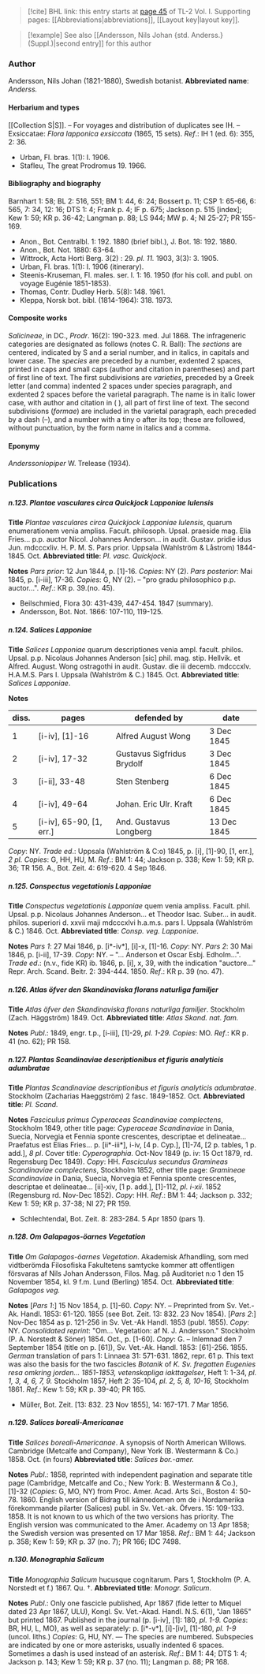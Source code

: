> [!cite] BHL link: this entry starts at [page 45](https://www.biodiversitylibrary.org/page/33120176) of TL-2 Vol. I.
> Supporting pages: [[Abbreviations|abbreviations]], [[Layout key|layout key]].

> [!example] See also [[Andersson, Nils Johan {std. Anderss.} (Suppl.)|second entry]] for this author

### Author

Andersson, Nils Johan (1821-1880), Swedish botanist. 
**Abbreviated name**: *Anderss.*

#### Herbarium and types

[[Collection S|S]]. – For voyages and distribution of duplicates see IH. – Exsiccatae: *Flora lapponica exsiccata* (1865, 15 sets).
*Ref*.: IH 1 (ed. 6): 355, 2: 36.
- Urban, Fl. bras. 1(1): I. 1906.
- Stafleu, The great Prodromus 19. 1966.

#### Bibliography and biography

Barnhart 1: 58; BL 2: 516, 551; BM 1: 44, 6: 24; Bossert p. 11; CSP 1: 65-66, 6: 565, 7: 34, 12: 16; DTS 1: 4; Frank p. 4; IF p. 675; Jackson p. 515 \[index\]; Kew 1: 59; KR p. 36-42; Langman p. 88; LS 944; MW p. 4; NI 25-27; PR 155-169.
- Anon., Bot. Centralbl. 1: 192. 1880 (brief bibl.), J. Bot. 18: 192. 1880.
- Anon., Bot. Not. 1880: 63-64.
- Wittrock, Acta Horti Berg. 3(2) : 29. *pl. 11.* 1903, 3(3): 3. 1905.
- Urban, Fl. bras. 1(1): I. 1906 (itinerary).
- Steenis-Kruseman, Fl. males. ser. I. 1: 16. 1950 (for his coll. and publ. on voyage Eugénie 1851-1853).
- Thomas, Contr. Dudley Herb. 5(8): 148. 1961.
- Kleppa, Norsk bot. bibl. (1814-1964): 318. 1973.

#### Composite works

*Salicineae*, in DC., *Prodr*. 16(2): 190-323. med. Jul 1868. The infrageneric categories are designated as follows (notes C. R. Ball):
The *sections* are centered, indicated by S and a serial number, and in italics, in capitals and lower case.
The *species* are preceded by a number, exdented 2 spaces, printed in caps and small caps (author and citation in parentheses) and part of first line of text.
The first subdivisions are *varieties*, preceded by a Greek letter (and comma) indented 2 spaces under species paragraph, and exdented 2 spaces before the varietal paragraph. The name is in italic lower case, with author and citation in ( ), all part of first line of text.
The second subdivisions (*formae*) are included in the varietal paragraph, each preceded by a dash (–), and a number with a tiny o after its top; these are followed, without punctuation, by the form name in italics and a comma.

#### Eponymy

*Anderssoniopiper* W. Trelease (1934).

### Publications

##### n.123. Plantae vasculares circa Quickjock Lapponiae lulensis

**Title**
*Plantae vasculares circa Quickjock Lapponiae lulensis*, quarum enumerationem venia ampliss. Facult. philosoph. Upsal. praeside mag. Elia Fries... p.p. auctor Nicol. Johannes Anderson... in audit. Gustav. pridie idus Jun. mdcccxliv. H. P. M. S. Pars prior. Uppsala (Wahlström & Låstrom) 1844-1845. Oct.
**Abbreviated title**: *Pl. vasc. Quickjock*.

**Notes**
*Pars prior*: 12 Jun 1844, p. \[1\]-16. *Copies*: NY (2).
*Pars posterior*: Mai 1845, p. \[i-iii\], 17-36. *Copies*: G, NY (2). – "pro gradu philosophico p.p. auctor...".
*Ref*.: KR p. 39.(no. 45).
- Beilschmied, Flora 30: 431-439, 447-454. 1847 (summary).
- Andersson, Bot. Not. 1866: 107-110, 119-125.

##### n.124. Salices Lapponiae

**Title**
*Salices Lapponiae* quarum descriptiones venia ampl. facult. philos. Upsal. p.p. Nicolaus Johannes Anderson \[sic\] phil. mag. stip. Hellvik. et Alfred. August. Wong ostragothi in audit. Gustav. die iii decemb. mdcccxlv. H.A.M.S. Pars I. Uppsala (Wahlström & C.) 1845. Oct.
**Abbreviated title**: *Salices Lapponiae*.

**Notes**

|diss.	|pages	|defended by	|date|
|---	|---	|---	|---	|
|1	|\[i-iv\], \[1\]-16	|Alfred August Wong	|3 Dec 1845|
|2	|\[i-iv\], 17-32	|Gustavus Sigfridus Brydolf	|3 Dec 1845|
|3	|\[i-ii\], 33-48	|Sten Stenberg	|6 Dec 1845|
|4	|\[i-iv\], 49-64	|Johan. Eric Ulr. Kraft	|6 Dec 1845|
|5	|\[i-iv\], 65-90, \[1, err.\]	|And. Gustavus Longberg	|13 Dec 1845|

*Copy*: NY.
*Trade ed*.: Uppsala (Wahlström & C:o) 1845, p. \[i\], \[1\]-90, \[1, err.\], *2 pl. Copies*: G, HH, HU, M.
*Ref*.: BM 1: 44; Jackson p. 338; Kew 1: 59; KR p. 36; TR 156. A., Bot. Zeit. 4: 619-620. 4 Sep 1846.

##### n.125. Conspectus vegetationis Lapponiae

**Title**
*Conspectus vegetationis Lapponiae* quem venia ampliss. Facult. phil. Upsal. p.p. Nicolaus Johannes Anderson... et Theodor Isac. Suber... in audit. philos. superiori d. xxvii maji mdcccxlvi h.a.m.s. pars I. Uppsala (Wahlström & C.) 1846. Oct.
**Abbreviated title**: *Consp. veg. Lapponiae*.

**Notes**
*Pars 1*: 27 Mai 1846, p. \[i\*-iv\*\], \[i\]-x, \[1\]-16. *Copy*: NY.
*Pars 2*: 30 Mai 1846, p. \[i-ii\], 17-39. *Copy*: NY. – "... Anderson et Oscar Esbj. Edholm...".
*Trade ed*.: (n.v., fide KR) ib. 1846, p. \[i\], x, 39, with the indication "auctore..." Repr. Arch. Scand. Beitr. 2: 394-444. 1850.
*Ref*.: KR p. 39 (no. 47).

##### n.126. Atlas öfver den Skandinaviska florans naturliga familjer

**Title**
*Atlas öfver den Skandinaviska florans naturliga familjer*. Stockholm (Zach. Häggström) 1849. Oct.
**Abbreviated title**: *Atlas Skand. nat. fam.*

**Notes**
*Publ*.: 1849, engr. t.p., \[i-iii\], \[1\]-29, *pl. 1-29. Copies*: MO.
*Ref*.: KR p. 41 (no. 62); PR 158.

##### n.127. Plantas Scandinaviae descriptionibus et figuris analyticis adumbratae

**Title**
*Plantas Scandinaviae descriptionibus et figuris analyticis adumbratae*. Stockholm (Zacharias Haeggström) 2 fasc. 1849-1852. Oct.
**Abbreviated title**: *Pl. Scand.*

**Notes**
*Fasciculus primus Cyperaceas Scandinaviae complectens*, Stockholm 1849, other title page:
*Cyperaceae Scandinaviae* in Dania, Suecia, Norvegia et Fennia sponte crescentes, descriptae et delineatae... Praefatus est Elias Fries... p. \[ii\*-iii\*\], i-iv, \[4 p. Cyp.\], \[1\]-74, \[2 p. tables, 1 p. add.\], *8 pl*. Cover title: *Cyperographia*. Oct-Nov 1849 (p. iv: 15 Oct 1879, rd. Regensburg Dec 1849). *Copy*: HH.
*Fasciculus secundus Gramineas Scandinaviae complectens*, Stockholm 1852, other title page:
*Gramineae Scandinaviae* in Dania, Suecia, Norvegia et Fennia sponte crescentes, descriptae et delineatae... \[ii\]-xiv, \[1 p. add.\], \[1\]-112, *pl. i-xii.* 1852 (Regensburg rd. Nov-Dec 1852). *Copy*: HH.
*Ref*.: BM 1: 44; Jackson p. 332; Kew 1: 59; KR p. 37-38; NI 27; PR 159.
- Schlechtendal, Bot. Zeit. 8: 283-284. 5 Apr 1850 (pars 1).

##### n.128. Om Galapagos-öarnes Vegetation

**Title**
*Om Galapagos-öarnes Vegetation*. Akademisk Afhandling, som med vidtberömda Filosofiska Fakultetens samtycke kommer att offentligen försvaras af Nils Johan Andersson, Filos. Mag. på Auditoriet n:o 1 den 15 November 1854, kl. 9 f.m. Lund (Berling) 1854. Oct.
**Abbreviated title**: *Galapagos veg.*

**Notes**
\[*Pars 1*:\] 15 Nov 1854, p. \[1\]-60. *Copy*: NY. – Preprinted from Sv. Vet.-Ak. Handl. 1853: 61-120. 1855 (see Bot. Zeit. 13: 832. 23 Nov 1854).
\[*Pars 2*:\] Nov-Dec 1854 as p. 121-256 in Sv. Vet.-Ak Handl. 1853 (publ. 1855). *Copy*: NY.
*Consolidated reprint*: "Om... Vegetation: af N. J. Andersson." Stockholm (P. A. Norstedt & Söner) 1854. Oct., p. \[1-60\]. *Copy*: G. – Inlemnad den 7 September 1854 (title on p. \[61\]), Sv. Vet.-Ak. Handl. 1853: \[61\]-256. 1855.
*German* translation of pars 1: Linnaea 31: 571-631. 1862, repr. 61 p.
This text was also the basis for the two fascicles *Botanik* of *K. Sv. fregatten Eugenies resa omkring jorden... 1851-1853, vetenskapliga iakttagelser*, Heft 1: 1-34, *pl. 1, 3, 4, 6, 7, 9.*
Stockholm 1857, Heft 2: 35-104, *pl. 2, 5, 8, 10-16,* Stockholm 1861.
*Ref*.: Kew 1: 59; KR p. 39-40; PR 165.
- Müller, Bot. Zeit. \[13: 832. 23 Nov 1855\], 14: 167-171. 7 Mar 1856.

##### n.129. Salices boreali-Americanae

**Title**
*Salices boreali-Americanae*. A synopsis of North American Willows. Cambridge (Metcalfe and Company), New York (B. Westermann & Co.) 1858. Oct. (in fours)
**Abbreviated title**: *Salices bor.-amer.*

**Notes**
*Publ*.: 1858, reprinted with independent pagination and separate title page (Cambridge, Metcalfe and Co.; New York: B. Westermann & Co.), \[1\]-32 (*Copies*: G, MO, NY) from Proc. Amer. Acad. Arts Sci., Boston 4: 50-78. 1860. English version of Bidrag till kännedomen om de i Nordamerika förekommande pilarter (Salices) publ. in Sv. Vet.-ak. Öfvers. 15: 109-133. 1858. It is not known to us which of the two versions has priority. The English version was communicated to the Amer. Academy on 13 Apr 1858; the Swedish version was presented on 17 Mar 1858.
*Ref*.: BM 1: 44; Jackson p. 358; Kew 1: 59; KR p. 37 (no. 7); PR 166; IDC 7498.

##### n.130. Monographia Salicum

**Title**
*Monographia Salicum* hucusque cognitarum. Pars 1, Stockholm (P. A. Norstedt et f.) 1867. Qu. †.
**Abbreviated title**: *Monogr. Salicum*.

**Notes**
*Publ*.: Only one fascicle published, Apr 1867 (fide letter to Miquel dated 23 Apr 1867, ULU), Kongl. Sv. Vet.-Akad. Handl. N.S. 6(1), "Jan 1865" but printed 1867. Published in the journal (p. \[i-iv\], \[1\]: 180, *pl. 1-9. Copies*: BR, HU, L, MO), as well as separately: p. \[i\*-v\*\], \[i\]-\[iv\], \[1\]-180, *pl. 1-9* (uncol. liths.) *Copies*: G, HU, NY. — The species are numbered. Subspecies are indicated by one or more asterisks, usually indented 6 spaces. Sometimes a dash is used instead of an asterisk.
*Ref*.: BM 1: 44; DTS 1: 4; Jackson p. 143; Kew 1: 59; KR p. 37 (no. 11); Langman p. 88; PR 168.

